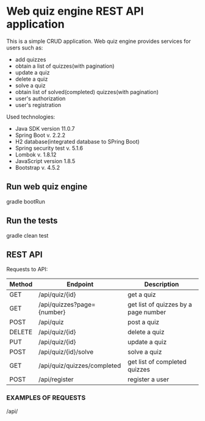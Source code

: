# Web quiz engine REST API application

This is a simple CRUD application.
Web quiz engine provides services for users such as:
* add quizzes
* obtain a list of quizzes(with pagination)
* update a quiz
* delete a quiz
* solve a quiz
* obtain list of solved(completed) quizzes(with pagination)
* user's authorization
* user's registration

Used technologies:
* Java SDK version 11.0.7
* Spring Boot v. 2.2.2
* H2 database(integrated database to SPring Boot)
* Spring security test v. 5.1.6
* Lombok v. 1.8.12
* JavaScript version 1.8.5
* Bootstrap v. 4.5.2

## Run web quiz engine

gradle bootRun

## Run the tests

gradle clean test

## REST API 

Requests to API:

Method        | Endpoint          |Description|
------------- | -------------      |-----------|
GET           | /api/quiz/{id}     |get a quiz  
GET  | /api/quizzes?page={number}  |get list of quizzes by a page number
POST  | /api/quiz                  |post a quiz
DELETE  | /api/quiz/{id}           |delete a quiz
PUT  | /api/quiz/{id}              |update a quiz
POST  | /api/quiz/{id}/solve       |solve a quiz
GET  | /api/quiz/quizzes/completed |get list of completed quizzes
POST | /api/register               |register a user

### EXAMPLES OF REQUESTS

/api/
